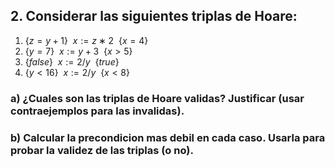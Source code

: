 ## 2. Considerar las siguientes triplas de Hoare:

1. $\{z = y + 1\}\ \  x := z ∗ 2\ \  \{x = 4\}$
2. $\{y = 7\}\ \  x := y + 3\ \  \{x > 5\}$
3. $\{false\}\ \  x := 2/y\ \  \{true\}$
4. $\{y < 16\}\ \  x := 2/y\ \  \{x < 8\}$

### a) ¿Cuales son las triplas de Hoare validas? Justificar (usar contraejemplos para las invalidas).
### b) Calcular la precondicion mas debil en cada caso. Usarla para probar la validez de las triplas (o no).
